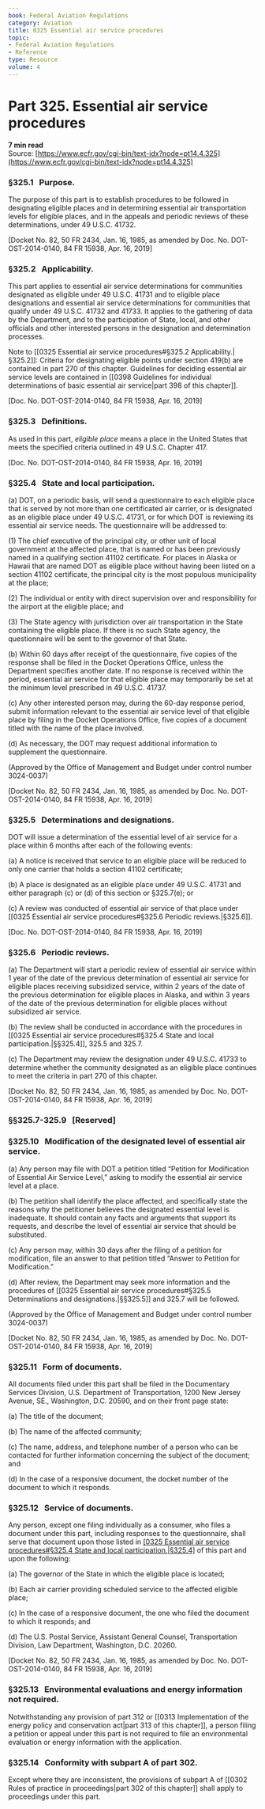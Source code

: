 ```yaml
---
book: Federal Aviation Regulations
category: Aviation
title: 0325 Essential air service procedures
topic:
- Federal Aviation Regulations
- Reference
type: Resource
volume: 4
---
```


# Part 325. Essential air service procedures
**7 min read**  
Source: [https://www.ecfr.gov/cgi-bin/text-idx?node=pt14.4.325](https://www.ecfr.gov/cgi-bin/text-idx?node=pt14.4.325)

<div>

### §325.1   Purpose.

The purpose of this part is to establish procedures to be followed in designating eligible places and in determining essential air transportation levels for eligible places, and in the appeals and periodic reviews of these determinations, under 49 U.S.C. 41732.

\[Docket No. 82, 50 FR 2434, Jan. 16, 1985, as amended by Doc. No. DOT-OST-2014-0140, 84 FR 15938, Apr. 16, 2019\]

### §325.2   Applicability.

This part applies to essential air service determinations for communities designated as eligible under 49 U.S.C. 41731 and to eligible place designations and essential air service determinations for communities that qualify under 49 U.S.C. 41732 and 41733. It applies to the gathering of data by the Department, and to the participation of State, local, and other officials and other interested persons in the designation and determination processes.

Note to [[0325 Essential air service procedures#§325.2   Applicability.|§325.2]]: Criteria for designating eligible points under section 419(b) are contained in part 270 of this chapter. Guidelines for deciding essential air service levels are contained in [[0398 Guidelines for individual determinations of basic essential air service|part 398 of this chapter]].

\[Doc. No. DOT-OST-2014-0140, 84 FR 15938, Apr. 16, 2019\]

### §325.3   Definitions.

As used in this part, *eligible place* means a place in the United States that meets the specified criteria outlined in 49 U.S.C. Chapter 417.

\[Doc. No. DOT-OST-2014-0140, 84 FR 15938, Apr. 16, 2019\]

### §325.4   State and local participation.

\(a\) DOT, on a periodic basis, will send a questionnaire to each eligible place that is served by not more than one certificated air carrier, or is designated as an eligible place under 49 U.S.C. 41731, or for which DOT is reviewing its essential air service needs. The questionnaire will be addressed to:

\(1\) The chief executive of the principal city, or other unit of local government at the affected place, that is named or has been previously named in a qualifying section 41102 certificate. For places in Alaska or Hawaii that are named DOT as eligible place without having been listed on a section 41102 certificate, the principal city is the most populous municipality at the place;

\(2\) The individual or entity with direct supervision over and responsibility for the airport at the eligible place; and

\(3\) The State agency with jurisdiction over air transportation in the State containing the eligible place. If there is no such State agency, the questionnaire will be sent to the governor of that State.

\(b\) Within 60 days after receipt of the questionnaire, five copies of the response shall be filed in the Docket Operations Office, unless the Department specifies another date. If no response is received within the period, essential air service for that eligible place may temporarily be set at the minimum level prescribed in 49 U.S.C. 41737.

\(c\) Any other interested person may, during the 60-day response period, submit information relevant to the essential air service level of that eligible place by filing in the Docket Operations Office, five copies of a document titled with the name of the place involved.

\(d\) As necessary, the DOT may request additional information to supplement the questionnaire.

(Approved by the Office of Management and Budget under control number 3024-0037)

\[Docket No. 82, 50 FR 2434, Jan. 16, 1985, as amended by Doc. No. DOT-OST-2014-0140, 84 FR 15938, Apr. 16, 2019\]

### §325.5   Determinations and designations.

DOT will issue a determination of the essential level of air service for a place within 6 months after each of the following events:

\(a\) A notice is received that service to an eligible place will be reduced to only one carrier that holds a section 41102 certificate;

\(b\) A place is designated as an eligible place under 49 U.S.C. 41731 and either paragraph (c) or (d) of this section or §325.7(e); or

\(c\) A review was conducted of essential air service of that place under [[0325 Essential air service procedures#§325.6   Periodic reviews.|§325.6]].

\[Doc. No. DOT-OST-2014-0140, 84 FR 15938, Apr. 16, 2019\]

### §325.6   Periodic reviews.

\(a\) The Department will start a periodic review of essential air service within 1 year of the date of the previous determination of essential air service for eligible places receiving subsidized service, within 2 years of the date of the previous determination for eligible places in Alaska, and within 3 years of the date of the previous determination for eligible places without subsidized air service.

\(b\) The review shall be conducted in accordance with the procedures in [[0325 Essential air service procedures#§325.4   State and local participation.|§§325.4]], 325.5 and 325.7.

\(c\) The Department may review the designation under 49 U.S.C. 41733 to determine whether the community designated as an eligible place continues to meet the criteria in part 270 of this chapter.

\[Docket No. 82, 50 FR 2434, Jan. 16, 1985, as amended by Doc. No. DOT-OST-2014-0140, 84 FR 15938, Apr. 16, 2019\]

### §§325.7-325.9   \[Reserved\]

### §325.10   Modification of the designated level of essential air service.

\(a\) Any person may file with DOT a petition titled “Petition for Modification of Essential Air Service Level,” asking to modify the essential air service level at a place.

\(b\) The petition shall identify the place affected, and specifically state the reasons why the petitioner believes the designated essential level is inadequate. It should contain any facts and arguments that support its requests, and describe the level of essential air service that should be substituted.

\(c\) Any person may, within 30 days after the filing of a petition for modification, file an answer to that petition titled “Answer to Petition for Modification.”

\(d\) After review, the Department may seek more information and the procedures of [[0325 Essential air service procedures#§325.5   Determinations and designations.|§§325.5]] and 325.7 will be followed.

(Approved by the Office of Management and Budget under control number 3024-0037)

\[Docket No. 82, 50 FR 2434, Jan. 16, 1985, as amended by Doc. No. DOT-OST-2014-0140, 84 FR 15938, Apr. 16, 2019\]

### §325.11   Form of documents.

All documents filed under this part shall be filed in the Documentary Services Division, U.S. Department of Transportation, 1200 New Jersey Avenue, SE., Washington, D.C. 20590, and on their front page state:

\(a\) The title of the document;

\(b\) The name of the affected community;

\(c\) The name, address, and telephone number of a person who can be contacted for further information concerning the subject of the document; and

\(d\) In the case of a responsive document, the docket number of the document to which it responds.

### §325.12   Service of documents.

Any person, except one filing individually as a consumer, who files a document under this part, including responses to the questionnaire, shall serve that document upon those listed in [[0325 Essential air service procedures#§325.4   State and local participation.|§325.4]](a) of this part and upon the following:

\(a\) The governor of the State in which the eligible place is located;

\(b\) Each air carrier providing scheduled service to the affected eligible place;

\(c\) In the case of a responsive document, the one who filed the document to which it responds; and

\(d\) The U.S. Postal Service, Assistant General Counsel, Transportation Division, Law Department, Washington, D.C. 20260.

\[Docket No. 82, 50 FR 2434, Jan. 16, 1985, as amended by Doc. No. DOT-OST-2014-0140, 84 FR 15938, Apr. 16, 2019\]

### §325.13   Environmental evaluations and energy information not required.

Notwithstanding any provision of part 312 or [[0313 Implementation of the energy policy and conservation act|part 313 of this chapter]], a person filing a petition or appeal under this part is not required to file an environmental evaluation or energy information with the application.

### §325.14   Conformity with subpart A of part 302.

Except where they are inconsistent, the provisions of subpart A of [[0302 Rules of practice in proceedings|part 302 of this chapter]] shall apply to proceedings under this part.

</div>